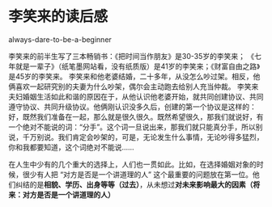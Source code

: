 # 李笑来的读后感
always-dare-to-be-a-beginner


李笑来的前半生写了三本畅销书：《把时间当作朋友》是30-35岁的李笑来； 《七年就是一辈子》（纸笔墨网站看，没有纸质版）是41岁的李笑来；《财富自由之路》是45岁的李笑来。 
李笑来和他老婆结婚，二十多年，从没怎么吵过架。相反，他俩喜欢一起研究别的夫妻为什么吵架，偶尔会主动跑去给别人充当仲裁。 
李笑来夫妇婚姻生活如此和谐的原因在于，从他认识他老婆开始，就共同创建协议、共同遵守协议、共同升级协议。他俩刚认识没多久后，创建的第一个协议是这样的： 
好，既然我们准备在一起，那么就是很久很久。既然希望很久，那我们就说好，有一个绝对不能说的词：“分手”。这个词一旦说出来，那我们就只能真分手，所以别说，千万别说。我们肯定会吵架的，可是，无论发生什么事情，无论吵得多猛烈，你和我都要知道，这个词绝对不能说…… 


在人生中少有的几个重大的选择上，人们也一贯如此。比如，在选择婚姻对象的时候，很少有人把 “对方是否是一个讲道理的人” 这个最重要的问题放在第一位。他们纠结的是**相貌、学历、出身等等（过去）**，从未想过**对未来影响最大的因素（将来：对方是否是一个讲道理的人）**
